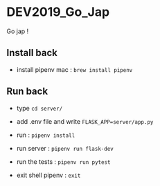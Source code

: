 # DEV2019_Go_Jap

Go jap !

## Install back
* install pipenv
mac : `brew install pipenv`

## Run back
* type `cd server/`
* add .env file and write `FLASK_APP=server/app.py`
* run : `pipenv install`
* run server : `pipenv run flask-dev`
* run the tests : `pipenv run pytest`

* exit shell pipenv : `exit`
